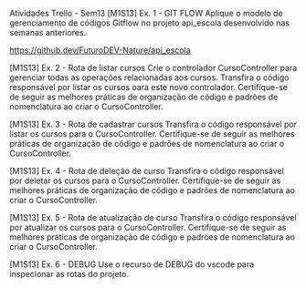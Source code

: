 Atividades Trello - Sem13
[M1S13] Ex. 1 - GIT FLOW
Aplique o modelo de gerenciamento de códigos Gitflow no projeto api_escola desenvolvido nas semanas anteriores.

https://github.dev/FuturoDEV-Nature/api_escola


[M1S13] Ex. 2 - Rota de listar cursos
Crie o controlador CursoController para gerenciar todas as operações relacionadas aos cursos. Transfira o código responsável por listar os cursos oara este novo controlador.
Certifique-se de seguir as melhores práticas de organização de código e padrões de nomenclatura ao criar o CursoController.

[M1S13] Ex. 3 - Rota de cadastrar cursos
Transfira o código responsável por listar os cursos para o CursoController.
Certifique-se de seguir as melhores práticas de organização de código e padrões de nomenclatura ao criar o CursoController.

[M1S13] Ex. 4 - Rota de deleção de curso
Transfira o código responsável por deletar os cursos para o CursoController.
Certifique-se de seguir as melhores práticas de organização de código e padrões de nomenclatura ao criar o CursoController.

[M1S13] Ex. 5 - Rota de atualização de curso
Transfira o código responsável por atualizar os cursos para o CursoController.
Certifique-se de seguir as melhores práticas de organização de código e padrões de nomenclatura ao criar o CursoController.

[M1S13] Ex. 6 - DEBUG
Use o recurso de DEBUG do vscode para inspecionar as rotas do projeto.